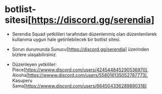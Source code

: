 # botlist-sitesi[https://discord.gg/serendia]
- Serendia Squad yetkilileri tarafından düzenlenmiş olan düzenlenilerek kullanıma uygun hale getirilebilecek bir botlist sitesi.
- Sorun durumunda Sunucu[https://discord.gg/serendia] üzerinden bizlere ulaşabilirsiniz.

- Düzenleyen yetkililer: Piece[https://wwww.discord.com/users/424544845290536970], Alosha[https://wwww.discord.com/users/558016135052787773], Kasuperu Sama[https://wwww.discord.com/users/664504336289890318]
